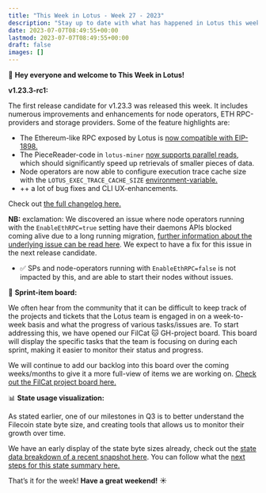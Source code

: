 ```yaml
---
title: "This Week in Lotus - Week 27 - 2023"
description: "Stay up to date with what has happened in Lotus this week"
date: 2023-07-07T08:49:55+00:00
lastmod: 2023-07-07T08:49:55+00:00
draft: false
images: []
---
```


:wave: **Hey everyone and welcome to This Week in Lotus!**

**v1.23.3-rc1:**

The first release candidate for v1.23.3 was released this week. It includes numerous improvements and enhancements for node operators, ETH RPC-providers and storage providers. Some of the feature highlights are:

- The Ethereum-like RPC exposed by Lotus is [now compatible with EIP-1898.](https://github.com/filecoin-project/lotus/pull/10921)
- The PieceReader-code in `lotus-miner` [now supports parallel reads](https://github.com/filecoin-project/lotus/pull/10913), which should significantly speed up retrievals of smaller pieces of data.
- Node operators are now able to configure execution trace cache size with the `LOTUS_EXEC_TRACE_CACHE_SIZE` [environment-variable.](https://github.com/filecoin-project/lotus/pull/10585)
- ++ a lot of bug fixes and CLI UX-enhancements.

Check out [the full changelog here.](https://github.com/filecoin-project/lotus/blob/0c5400f7f671a0f6392bd93165ac8ed13d82a705/CHANGELOG.md)

**NB:** exclamation: We discovered an issue where node operators running with the `EnableEthRPC=true` setting have their daemons APIs blocked coming alive due to a long running migration, [further information about the underlying issue can be read here](https://github.com/filecoin-project/lotus/pull/11015#issuecomment-1623983558). We expect to have a fix for this issue in the next release candidate.
-  :white_check_mark: SPs and node-operators running with `EnableEthRPC=false` is not impacted by this, and are able to start their nodes without issues.

:runner: **Sprint-item board:**

We often hear from the community that it can be difficult to keep track of the projects and tickets that the Lotus team is engaged in on a week-to-week basis and what the progress of various tasks/issues are. To start addressing this, we have opened our FilCat :cat: GH-project board. This board will display the specific tasks that the team is focusing on during each sprint, making it easier to monitor their status and progress.

We will continue to add our backlog into this board over the coming weeks/months to give it a more full-view of items we are working on. [Check out the FilCat project board here.](https://github.com/orgs/filecoin-project/projects/92)

:bar_chart: **State usage visualization:**

As stated earlier, one of our milestones in Q3 is to better understand the Filecoin state byte size, and creating tools that allows us to monitor their growth over time.

We have an early display of the state byte sizes already, check out the [state data breakdown of a recent snapshot here](https://ipfs.io/ipfs/QmaK2mZRk2M2g3wT4nVgPd8Sh4bb1w7aNKUmxLqv4zZnAx). You can follow what the [next steps for this state summary here.](https://github.com/filecoin-project/lotus/issues/11022)

That’s it for the week! **Have a great weekend!** :sunny:
